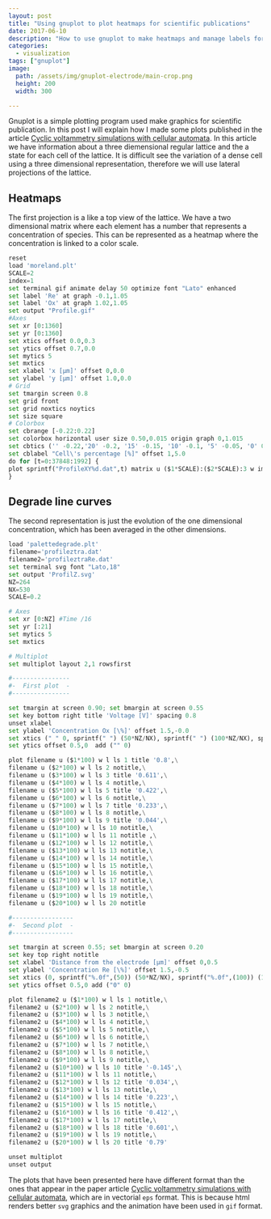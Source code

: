 ```yaml
---
layout: post
title: "Using gnuplot to plot heatmaps for scientific publications"
date: 2017-06-10
description: "How to use gnuplot to make heatmaps and manage labels for scientific publications"
categories:
  - visualization
tags: ["gnuplot"]
image:
  path: /assets/img/gnuplot-electrode/main-crop.png
  height: 200
  width: 300

---
```


Gnuplot is a simple plotting program used make graphics for scientific
publication. In this post I will explain how I made some plots published in the
article [Cyclic voltammetry simulations with cellular
automata](http://www.sciencedirect.com/science/article/pii/S1877750315300107).
In this article we have information about a three diemensional regular lattice
and the a state for each cell of the lattice.
It is difficult see the variation of a dense cell using a three dimensional
representation, therefore we will use lateral projections of the lattice. 

## Heatmaps

The first projection is a like a top view of the lattice. We have a two
dimensional matrix where each element has a number that represents a
concentration of species. This can be represented as a heatmap where the
concentration is linked to a color scale.   

```python
reset
load 'moreland.plt'
SCALE=2
index=1
set terminal gif animate delay 50 optimize font "Lato" enhanced
set label 'Re' at graph -0.1,1.05
set label 'Ox' at graph 1.02,1.05
set output "Profile.gif"
#Axes
set xr [0:1360]
set yr [0:1360]
set xtics offset 0.0,0.3
set ytics offset 0.7,0.0
set mytics 5
set mxtics
set xlabel 'x [µm]' offset 0,0.0
set ylabel 'y [µm]' offset 1.0,0.0
# Grid
set tmargin screen 0.8
set grid front
set grid noxtics noytics
set size square
# Colorbox
set cbrange [-0.22:0.22]
set colorbox horizontal user size 0.50,0.015 origin graph 0,1.015
set cbtics ('' -0.22,'20' -0.2, '15' -0.15, '10' -0.1, '5' -0.05, '0' 0, '5' 0.05, '10' 0.1, '15'  0.15, '20' 0.2, '' 0.22) offset 0,2.0
set cblabel "Cell\'s percentage [%]" offset 1,5.0
do for [t=0:37848:1992] {
plot sprintf("ProfileXY%d.dat",t) matrix u ($1*SCALE):($2*SCALE):3 w image notitle
}
```

<amp-img src="/assets/img/gnuplot-electrode/Profile.gif" alt="Electrode profile XY" height="480" width="640" layout="responsive"></amp-img>

## Degrade line curves

The second representation is just the evolution of the one dimensional
concentration, which has been averaged in the other dimensions.

```python
load 'palettedegrade.plt'
filename='profileztra.dat'
filename2='profileztraRe.dat'
set terminal svg font "Lato,18"
set output 'ProfilZ.svg'
NZ=264
NX=530
SCALE=0.2

# Axes
set xr [0:NZ] #Time /16
set yr [:21]
set mytics 5
set mxtics

# Multiplot
set multiplot layout 2,1 rowsfirst

#----------------
#-  First plot  -
#----------------

set tmargin at screen 0.90; set bmargin at screen 0.55
set key bottom right title 'Voltage [V]' spacing 0.8
unset xlabel
set ylabel 'Concentration Ox [\%]' offset 1.5,-0.0
set xtics (" " 0, sprintf(" ") (50*NZ/NX), sprintf(" ") (100*NZ/NX), sprintf(" ") (150*NZ/NX), sprintf(" ") (200*NZ/NX), sprintf(" ",(250)) (250*NZ/NX), sprintf(" ") (300*NZ/NX), sprintf(" ") (350*NZ/NX), sprintf(" ") (400*NZ/NX), sprintf(" ") (450*NZ/NX), sprintf(" ") NX/2-1) offset 0,0.3
set ytics offset 0.5,0  add ("" 0)

plot filename u ($1*100) w l ls 1 title '0.8',\
filename u ($2*100) w l ls 2 notitle,\
filename u ($3*100) w l ls 3 title '0.611',\
filename u ($4*100) w l ls 4 notitle,\
filename u ($5*100) w l ls 5 title '0.422',\
filename u ($6*100) w l ls 6 notitle,\
filename u ($7*100) w l ls 7 title '0.233',\
filename u ($8*100) w l ls 8 notitle,\
filename u ($9*100) w l ls 9 title '0.044',\
filename u ($10*100) w l ls 10 notitle,\
filename u ($11*100) w l ls 11 notitle ,\
filename u ($12*100) w l ls 12 notitle,\
filename u ($13*100) w l ls 13 notitle,\
filename u ($14*100) w l ls 14 notitle,\
filename u ($15*100) w l ls 15 notitle,\
filename u ($16*100) w l ls 16 notitle,\
filename u ($17*100) w l ls 17 notitle,\
filename u ($18*100) w l ls 18 notitle,\
filename u ($19*100) w l ls 19 notitle,\
filename u ($20*100) w l ls 20 notitle

#-----------------
#-  Second plot  -
#-----------------

set tmargin at screen 0.55; set bmargin at screen 0.20
set key top right notitle
set xlabel 'Distance from the electrode [µm]' offset 0,0.5
set ylabel 'Concentration Re [\%]' offset 1.5,-0.5
set xtics (0, sprintf("%.0f",(50)) (50*NZ/NX), sprintf("%.0f",(100)) (100*NZ/NX), sprintf("%.0f",(150)) (150*NZ/NX), sprintf("%.0f",(200)) (200*NZ/NX), sprintf("%.0f",(250)) (250*NZ/NX), sprintf("%.0f",(300)) (300*NZ/NX), sprintf("%.0f",(350)) (350*NZ/NX), sprintf("%.0f",(400)) (400*NZ/NX), sprintf("%.0f",(450)) (450*NZ/NX), sprintf("%.0f",(NX/2*SCALE*10)) NX/2-1)
set ytics offset 0.5,0 add ("0" 0)

plot filename2 u ($1*100) w l ls 1 notitle,\
filename2 u ($2*100) w l ls 2 notitle,\
filename2 u ($3*100) w l ls 3 notitle,\
filename2 u ($4*100) w l ls 4 notitle,\
filename2 u ($5*100) w l ls 5 notitle,\
filename2 u ($6*100) w l ls 6 notitle,\
filename2 u ($7*100) w l ls 7 notitle,\
filename2 u ($8*100) w l ls 8 notitle,\
filename2 u ($9*100) w l ls 9 notitle,\
filename2 u ($10*100) w l ls 10 title '-0.145',\
filename2 u ($11*100) w l ls 11 notitle,\
filename2 u ($12*100) w l ls 12 title '0.034',\
filename2 u ($13*100) w l ls 13 notitle,\
filename2 u ($14*100) w l ls 14 title '0.223',\
filename2 u ($15*100) w l ls 15 notitle,\
filename2 u ($16*100) w l ls 16 title '0.412',\
filename2 u ($17*100) w l ls 17 notitle,\
filename2 u ($18*100) w l ls 18 title '0.601',\
filename2 u ($19*100) w l ls 19 notitle,\
filename2 u ($20*100) w l ls 20 title '0.79'

unset multiplot
unset output
```

<amp-img src="/assets/img/gnuplot-electrode/ProfilZ.svg" alt="Electrode Profile Z" height="480" width="600" layout="responsive"></amp-img>

The plots that have been presented here have different format than the ones
that appear in the paper article [Cyclic voltammetry simulations with cellular
automata](http://www.sciencedirect.com/science/article/pii/S1877750315300107),
which are in vectorial `eps` format. This is because html renders better `svg`
graphics and the animation have been used in `gif` format.
